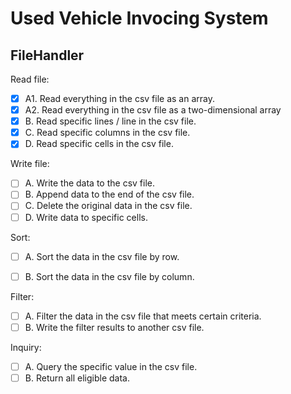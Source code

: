 # Used Vehicle Invocing System


## FileHandler
Read file:
- [x] A1. Read everything in the csv file as an array.
- [x] A2. Read everything in the csv file as a two-dimensional array
- [x] B. Read specific lines / line in the csv file.
- [x] C. Read specific columns in the csv file.
- [X] D. Read specific cells in the csv file.

Write file:
- [ ] A. Write the data to the csv file.
- [ ] B. Append data to the end of the csv file.
- [ ] C. Delete the original data in the csv file.
- [ ] D. Write data to specific cells.

Sort:
- [ ] A. Sort the data in the csv file by row.
- [ ] B. Sort the data in the csv file by column.


Filter:
- [ ] A. Filter the data in the csv file that meets certain criteria.
- [ ] B. Write the filter results to another csv file.

Inquiry:
- [ ] A. Query the specific value in the csv file.
- [ ] B. Return all eligible data.